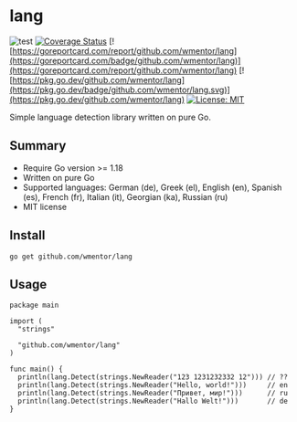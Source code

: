 # lang

![test](https://github.com/wmentor/lang/workflows/test/badge.svg)
[![Coverage Status](https://coveralls.io/repos/github/wmentor/lang/badge.svg?branch=main)](https://coveralls.io/github/wmentor/lang?branch=main)
[![https://goreportcard.com/report/github.com/wmentor/lang](https://goreportcard.com/badge/github.com/wmentor/lang)](https://goreportcard.com/report/github.com/wmentor/lang)
[![https://pkg.go.dev/github.com/wmentor/lang](https://pkg.go.dev/badge/github.com/wmentor/lang.svg)](https://pkg.go.dev/github.com/wmentor/lang)
[![License: MIT](https://img.shields.io/badge/License-MIT-yellow.svg)](https://opensource.org/licenses/MIT)

Simple language detection library written on pure Go.

## Summary

* Require Go version >= 1.18
* Written on pure Go
* Supported languages: German (de), Greek (el), English (en), Spanish (es), French (fr), Italian (it), Georgian (ka), Russian (ru)
* MIT license

## Install

```plaintext
go get github.com/wmentor/lang
```

## Usage

```golang
package main

import (
  "strings"

  "github.com/wmentor/lang"
)

func main() {
  println(lang.Detect(strings.NewReader("123 1231232332 12"))) // ??
  println(lang.Detect(strings.NewReader("Hello, world!")))     // en
  println(lang.Detect(strings.NewReader("Привет, мир!")))      // ru
  println(lang.Detect(strings.NewReader("Hallo Welt!")))       // de
}
```
